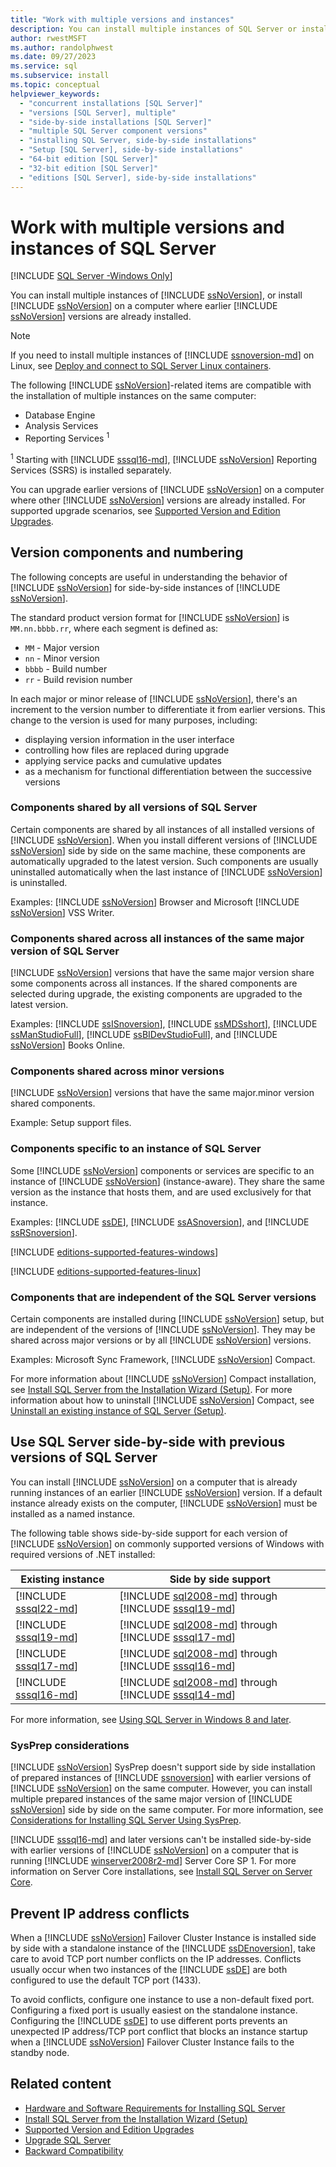 ```yaml
---
title: "Work with multiple versions and instances"
description: You can install multiple instances of SQL Server or install SQL Server on a computer where earlier SQL Server versions are already installed.
author: rwestMSFT
ms.author: randolphwest
ms.date: 09/27/2023
ms.service: sql
ms.subservice: install
ms.topic: conceptual
helpviewer_keywords:
  - "concurrent installations [SQL Server]"
  - "versions [SQL Server], multiple"
  - "side-by-side installations [SQL Server]"
  - "multiple SQL Server component versions"
  - "installing SQL Server, side-by-side installations"
  - "Setup [SQL Server], side-by-side installations"
  - "64-bit edition [SQL Server]"
  - "32-bit edition [SQL Server]"
  - "editions [SQL Server], side-by-side installations"
---
```

# Work with multiple versions and instances of SQL Server

[!INCLUDE [SQL Server -Windows Only](../../includes/applies-to-version/sql-windows-only.md)]

You can install multiple instances of [!INCLUDE [ssNoVersion](../../includes/ssnoversion-md.md)], or install [!INCLUDE [ssNoVersion](../../includes/ssnoversion-md.md)] on a computer where earlier [!INCLUDE [ssNoVersion](../../includes/ssnoversion-md.md)] versions are already installed.

> [!NOTE]  
> If you need to install multiple instances of [!INCLUDE [ssnoversion-md](../../includes/ssnoversion-md.md)] on Linux, see [Deploy and connect to SQL Server Linux containers](../../linux/sql-server-linux-docker-container-deployment.md).

The following [!INCLUDE [ssNoVersion](../../includes/ssnoversion-md.md)]-related items are compatible with the installation of multiple instances on the same computer:

- Database Engine
- Analysis Services
- Reporting Services <sup>1</sup>

<sup>1</sup> Starting with [!INCLUDE [sssql16-md](../../includes/sssql16-md.md)], [!INCLUDE [ssNoVersion](../../includes/ssnoversion-md.md)] Reporting Services (SSRS) is installed separately.

You can upgrade earlier versions of [!INCLUDE [ssNoVersion](../../includes/ssnoversion-md.md)] on a computer where other [!INCLUDE [ssNoVersion](../../includes/ssnoversion-md.md)] versions are already installed. For supported upgrade scenarios, see [Supported Version and Edition Upgrades](../../database-engine/install-windows/supported-version-and-edition-upgrades.md).

## Version components and numbering

The following concepts are useful in understanding the behavior of [!INCLUDE [ssNoVersion](../../includes/ssnoversion-md.md)] for side-by-side instances of [!INCLUDE [ssNoVersion](../../includes/ssnoversion-md.md)].

The standard product version format for [!INCLUDE [ssNoVersion](../../includes/ssnoversion-md.md)] is `MM.nn.bbbb.rr`, where each segment is defined as:

- `MM` - Major version  
- `nn` - Minor version  
- `bbbb` - Build number  
- `rr` - Build revision number

In each major or minor release of [!INCLUDE [ssNoVersion](../../includes/ssnoversion-md.md)], there's an increment to the version number to differentiate it from earlier versions. This change to the version is used for many purposes, including:

- displaying version information in the user interface
- controlling how files are replaced during upgrade
- applying service packs and cumulative updates
- as a mechanism for functional differentiation between the successive versions

### Components shared by all versions of SQL Server

Certain components are shared by all instances of all installed versions of [!INCLUDE [ssNoVersion](../../includes/ssnoversion-md.md)]. When you install different versions of [!INCLUDE [ssNoVersion](../../includes/ssnoversion-md.md)] side by side on the same machine, these components are automatically upgraded to the latest version. Such components are usually uninstalled automatically when the last instance of [!INCLUDE [ssNoVersion](../../includes/ssnoversion-md.md)] is uninstalled.

Examples: [!INCLUDE [ssNoVersion](../../includes/ssnoversion-md.md)] Browser and Microsoft [!INCLUDE [ssNoVersion](../../includes/ssnoversion-md.md)] VSS Writer.

### Components shared across all instances of the same major version of SQL Server

[!INCLUDE [ssNoVersion](../../includes/ssnoversion-md.md)] versions that have the same major version share some components across all instances. If the shared components are selected during upgrade, the existing components are upgraded to the latest version.

Examples: [!INCLUDE [ssISnoversion](../../includes/ssisnoversion-md.md)], [!INCLUDE [ssMDSshort](../../includes/ssmdsshort-md.md)], [!INCLUDE [ssManStudioFull](../../includes/ssmanstudiofull-md.md)], [!INCLUDE [ssBIDevStudioFull](../../includes/ssbidevstudiofull-md.md)], and [!INCLUDE [ssNoVersion](../../includes/ssnoversion-md.md)] Books Online.

### Components shared across minor versions

[!INCLUDE [ssNoVersion](../../includes/ssnoversion-md.md)] versions that have the same major.minor version shared components.

Example: Setup support files.

### Components specific to an instance of SQL Server

Some [!INCLUDE [ssNoVersion](../../includes/ssnoversion-md.md)] components or services are specific to an instance of [!INCLUDE [ssNoVersion](../../includes/ssnoversion-md.md)] (instance-aware). They share the same version as the instance that hosts them, and are used exclusively for that instance.

Examples: [!INCLUDE [ssDE](../../includes/ssde-md.md)], [!INCLUDE [ssASnoversion](../../includes/ssasnoversion-md.md)], and [!INCLUDE [ssRSnoversion](../../includes/ssrsnoversion-md.md)].

[!INCLUDE [editions-supported-features-windows](../../includes/editions-supported-features-windows.md)]

[!INCLUDE [editions-supported-features-linux](../../includes/editions-supported-features-linux.md)]

### Components that are independent of the SQL Server versions

Certain components are installed during [!INCLUDE [ssNoVersion](../../includes/ssnoversion-md.md)] setup, but are independent of the versions of [!INCLUDE [ssNoVersion](../../includes/ssnoversion-md.md)]. They may be shared across major versions or by all [!INCLUDE [ssNoVersion](../../includes/ssnoversion-md.md)] versions.

Examples: Microsoft Sync Framework, [!INCLUDE [ssNoVersion](../../includes/ssnoversion-md.md)] Compact.

For more information about [!INCLUDE [ssNoVersion](../../includes/ssnoversion-md.md)] Compact installation, see [Install SQL Server from the Installation Wizard (Setup)](../../database-engine/install-windows/install-sql-server-from-the-installation-wizard-setup.md). For more information about how to uninstall [!INCLUDE [ssNoVersion](../../includes/ssnoversion-md.md)] Compact, see [Uninstall an existing instance of SQL Server (Setup)](uninstall-an-existing-instance-of-sql-server-setup.md).

## Use SQL Server side-by-side with previous versions of SQL Server

You can install [!INCLUDE [ssNoVersion](../../includes/ssnoversion-md.md)] on a computer that is already running instances of an earlier [!INCLUDE [ssNoVersion](../../includes/ssnoversion-md.md)] version. If a default instance already exists on the computer, [!INCLUDE [ssNoVersion](../../includes/ssnoversion-md.md)] must be installed as a named instance.

The following table shows side-by-side support for each version of [!INCLUDE [ssNoVersion](../../includes/ssnoversion-md.md)] on commonly supported versions of Windows with required versions of .NET installed:

| Existing instance | Side by side support |
| --- | --- |
| [!INCLUDE [sssql22-md](../../includes/sssql22-md.md)] | [!INCLUDE [sql2008-md](../../includes/sql2008-md.md)] through [!INCLUDE [sssql19-md](../../includes/sssql19-md.md)] |
| [!INCLUDE [sssql19-md](../../includes/sssql19-md.md)] | [!INCLUDE [sql2008-md](../../includes/sql2008-md.md)] through [!INCLUDE [sssql17-md](../../includes/sssql17-md.md)] |
| [!INCLUDE [sssql17-md](../../includes/sssql17-md.md)] | [!INCLUDE [sql2008-md](../../includes/sql2008-md.md)] through [!INCLUDE [sssql16-md](../../includes/sssql16-md.md)] |
| [!INCLUDE [sssql16-md](../../includes/sssql16-md.md)] | [!INCLUDE [sql2008-md](../../includes/sql2008-md.md)] through [!INCLUDE [sssql14-md](../../includes/sssql14-md.md)] |

For more information, see [Using SQL Server in Windows 8 and later](https://support.microsoft.com/help/2681562/).

### SysPrep considerations

[!INCLUDE [ssNoVersion](../../includes/ssnoversion-md.md)] SysPrep doesn't support side by side installation of prepared instances of [!INCLUDE [ssnoversion](../../includes/ssnoversion-md.md)] with earlier versions of [!INCLUDE [ssNoVersion](../../includes/ssnoversion-md.md)] on the same computer. However, you can install multiple prepared instances of the same major version of [!INCLUDE [ssNoVersion](../../includes/ssnoversion-md.md)] side by side on the same computer. For more information, see [Considerations for Installing SQL Server Using SysPrep](../../database-engine/install-windows/considerations-for-installing-sql-server-using-sysprep.md).  

[!INCLUDE [sssql16-md](../../includes/sssql16-md.md)] and later versions can't be installed side-by-side with earlier versions of [!INCLUDE [ssNoVersion](../../includes/ssnoversion-md.md)] on a computer that is running [!INCLUDE [winserver2008r2-md](../../includes/winserver2008r2-md.md)] Server Core SP 1. For more information on Server Core installations, see [Install SQL Server on Server Core](../../database-engine/install-windows/install-sql-server-on-server-core.md).

## Prevent IP address conflicts

When a [!INCLUDE [ssNoVersion](../../includes/ssnoversion-md.md)] Failover Cluster Instance is installed side by side with a standalone instance of the [!INCLUDE [ssDEnoversion](../../includes/ssdenoversion-md.md)], take care to avoid TCP port number conflicts on the IP addresses. Conflicts usually occur when two instances of the [!INCLUDE [ssDE](../../includes/ssde-md.md)] are both configured to use the default TCP port (1433).

To avoid conflicts, configure one instance to use a non-default fixed port. Configuring a fixed port is usually easiest on the standalone instance. Configuring the [!INCLUDE [ssDE](../../includes/ssde-md.md)] to use different ports prevents an unexpected IP address/TCP port conflict that blocks an instance startup when a [!INCLUDE [ssNoVersion](../../includes/ssnoversion-md.md)] Failover Cluster Instance fails to the standby node.

## Related content

- [Hardware and Software Requirements for Installing SQL Server](hardware-and-software-requirements-for-installing-sql-server.md)
- [Install SQL Server from the Installation Wizard (Setup)](../../database-engine/install-windows/install-sql-server-from-the-installation-wizard-setup.md)
- [Supported Version and Edition Upgrades](../../database-engine/install-windows/supported-version-and-edition-upgrades.md)
- [Upgrade SQL Server](../../database-engine/install-windows/upgrade-sql-server.md)
- [Backward Compatibility](/previous-versions/sql/sql-server-2016/cc280407(v=sql.130))
